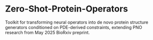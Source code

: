 # Zero-Shot-Protein-Operators
Toolkit for transforming neural operators into de novo protein structure generators conditioned on PDE-derived constraints, extending PNO research from May 2025 BioRxiv preprint.
